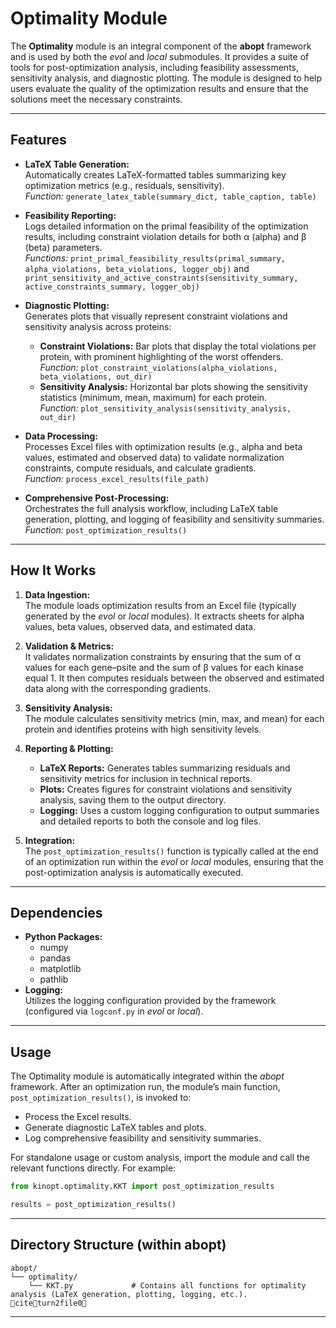 # Optimality Module 

The **Optimality** module is an integral component of the **abopt** framework and is used by both the *evol* and *local* submodules. It provides a suite of tools for post-optimization analysis, including feasibility assessments, sensitivity analysis, and diagnostic plotting. The module is designed to help users evaluate the quality of the optimization results and ensure that the solutions meet the necessary constraints.

---

## Features

- **LaTeX Table Generation:**  
  Automatically creates LaTeX-formatted tables summarizing key optimization metrics (e.g., residuals, sensitivity).  
  *Function:* `generate_latex_table(summary_dict, table_caption, table)`

- **Feasibility Reporting:**  
  Logs detailed information on the primal feasibility of the optimization results, including constraint violation details for both α (alpha) and β (beta) parameters.  
  *Functions:* `print_primal_feasibility_results(primal_summary, alpha_violations, beta_violations, logger_obj)` and `print_sensitivity_and_active_constraints(sensitivity_summary, active_constraints_summary, logger_obj)`

- **Diagnostic Plotting:**  
  Generates plots that visually represent constraint violations and sensitivity analysis across proteins:
  - **Constraint Violations:** Bar plots that display the total violations per protein, with prominent highlighting of the worst offenders.  
    *Function:* `plot_constraint_violations(alpha_violations, beta_violations, out_dir)`
  - **Sensitivity Analysis:** Horizontal bar plots showing the sensitivity statistics (minimum, mean, maximum) for each protein.  
    *Function:* `plot_sensitivity_analysis(sensitivity_analysis, out_dir)`

- **Data Processing:**  
  Processes Excel files with optimization results (e.g., alpha and beta values, estimated and observed data) to validate normalization constraints, compute residuals, and calculate gradients.  
  *Function:* `process_excel_results(file_path)`

- **Comprehensive Post-Processing:**  
  Orchestrates the full analysis workflow, including LaTeX table generation, plotting, and logging of feasibility and sensitivity summaries.  
  *Function:* `post_optimization_results()`

---

## How It Works

1. **Data Ingestion:**  
   The module loads optimization results from an Excel file (typically generated by the *evol* or *local* modules). It extracts sheets for alpha values, beta values, observed data, and estimated data.

2. **Validation & Metrics:**  
   It validates normalization constraints by ensuring that the sum of α values for each gene–psite and the sum of β values for each kinase equal 1. It then computes residuals between the observed and estimated data along with the corresponding gradients.

3. **Sensitivity Analysis:**  
   The module calculates sensitivity metrics (min, max, and mean) for each protein and identifies proteins with high sensitivity levels.

4. **Reporting & Plotting:**  
   - **LaTeX Reports:** Generates tables summarizing residuals and sensitivity metrics for inclusion in technical reports.
   - **Plots:** Creates figures for constraint violations and sensitivity analysis, saving them to the output directory.
   - **Logging:** Uses a custom logging configuration to output summaries and detailed reports to both the console and log files.

5. **Integration:**  
   The `post_optimization_results()` function is typically called at the end of an optimization run within the *evol* or *local* modules, ensuring that the post-optimization analysis is automatically executed.

---

## Dependencies

- **Python Packages:**  
  - numpy
  - pandas
  - matplotlib
  - pathlib
- **Logging:**  
  Utilizes the logging configuration provided by the framework (configured via `logconf.py` in *evol* or *local*).

---

## Usage

The Optimality module is automatically integrated within the *abopt* framework. After an optimization run, the module’s main function, `post_optimization_results()`, is invoked to:
- Process the Excel results.
- Generate diagnostic LaTeX tables and plots.
- Log comprehensive feasibility and sensitivity summaries.

For standalone usage or custom analysis, import the module and call the relevant functions directly. For example:

```python
from kinopt.optimality.KKT import post_optimization_results

results = post_optimization_results()
```

---

## Directory Structure (within abopt)

```
abopt/
└── optimality/
    └── KKT.py             # Contains all functions for optimality analysis (LaTeX generation, plotting, logging, etc.). citeturn2file0
```

---